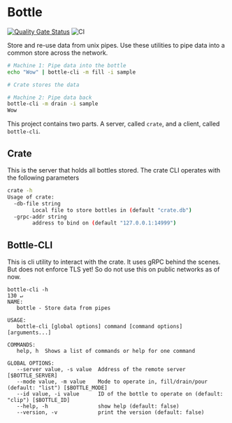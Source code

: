# Bottle

[![Quality Gate Status](https://sonarcloud.io/api/project_badges/measure?project=tchaudhry91_bottle&metric=alert_status)](https://sonarcloud.io/dashboard?id=tchaudhry91_bottle)
![CI](https://github.com/tchaudhry91/bottle/workflows/CI/badge.svg)

Store and re-use data from unix pipes.
Use these utilities to pipe data into a common store across the network.

```bash
# Machine 1: Pipe data into the bottle
echo "Wow" | bottle-cli -m fill -i sample

# Crate stores the data

# Machine 2: Pipe data back
bottle-cli -m drain -i sample
Wow

```

This project contains two parts. A server, called `crate`, and a client, called `bottle-cli`. 

## Crate

This is the server that holds all bottles stored. The crate CLI operates with the following parameters

```bash
crate -h
Usage of crate:
  -db-file string
        Local file to store bottles in (default "crate.db")
  -grpc-addr string
        address to bind on (default "127.0.0.1:14999")
```

## Bottle-CLI

This is cli utility to interact with the crate. It uses gRPC behind the scenes. But does not enforce TLS yet! So do not use this on public networks as of now.
```
bottle-cli -h                                                                             130 ↵
NAME:
   bottle - Store data from pipes

USAGE:
   bottle-cli [global options] command [command options] [arguments...]

COMMANDS:
   help, h  Shows a list of commands or help for one command

GLOBAL OPTIONS:
   --server value, -s value  Address of the remote server [$BOTTLE_SERVER]
   --mode value, -m value    Mode to operate in, fill/drain/pour (default: "list") [$BOTTLE_MODE]
   --id value, -i value      ID of the bottle to operate on (default: "clip") [$BOTTLE_ID]
   --help, -h                show help (default: false)
   --version, -v             print the version (default: false)
```